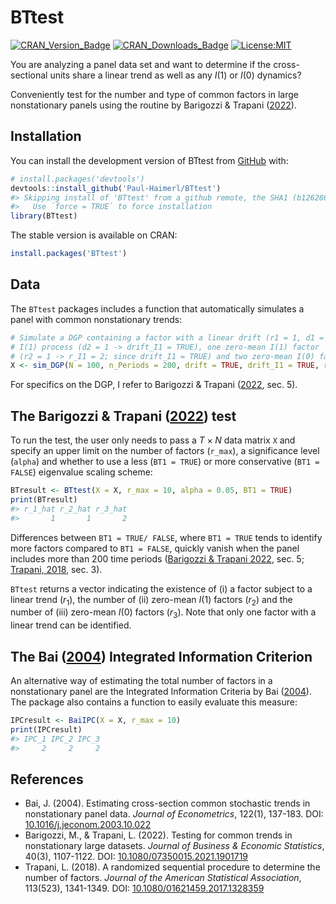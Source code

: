 
<!-- README.md is generated from README.Rmd. Please edit that file -->

# BTtest

<!-- badges: start -->

[![CRAN_Version_Badge](http://www.r-pkg.org/badges/version/BTtest)](https://cran.r-project.org/package=BTtest)
[![CRAN_Downloads_Badge](https://cranlogs.r-pkg.org/badges/grand-total/BTtest)](https://cran.r-project.org/package=BTtest)
[![License:MIT](https://img.shields.io/badge/License-MIT-yellow.svg)](https://opensource.org/license/mit/)
<!-- badges: end -->

You are analyzing a panel data set and want to determine if the
cross-sectional units share a linear trend as well as any $I(1)$ or
$I(0)$ dynamics?

Conveniently test for the number and type of common factors in large
nonstationary panels using the routine by Barigozzi & Trapani
([2022](https://doi.org/10.1080/07350015.2021.1901719)).

## Installation

You can install the development version of BTtest from
[GitHub](https://github.com/) with:

``` r
# install.packages('devtools')
devtools::install_github('Paul-Haimerl/BTtest')
#> Skipping install of 'BTtest' from a github remote, the SHA1 (b1262865) has not changed since last install.
#>   Use `force = TRUE` to force installation
library(BTtest)
```

The stable version is available on CRAN:

``` r
install.packages('BTtest')
```

## Data

The `BTtest` packages includes a function that automatically simulates a
panel with common nonstationary trends:

``` r
# Simulate a DGP containing a factor with a linear drift (r1 = 1, d1 = 1 -> drift = TRUE) and 
# I(1) process (d2 = 1 -> drift_I1 = TRUE), one zero-mean I(1) factor 
# (r2 = 1 -> r_I1 = 2; since drift_I1 = TRUE) and two zero-mean I(0) factors (r3 = 2 -> r_I0 = 2)
X <- sim_DGP(N = 100, n_Periods = 200, drift = TRUE, drift_I1 = TRUE, r_I1 = 2, r_I0 = 2)
```

For specifics on the DGP, I refer to Barigozzi & Trapani
([2022](https://doi.org/10.1080/07350015.2021.1901719), sec. 5).

## The Barigozzi & Trapani ([2022](https://doi.org/10.1080/07350015.2021.1901719)) test

To run the test, the user only needs to pass a $T \times N$ data matrix
`X` and specify an upper limit on the number of factors (`r_max`), a
significance level (`alpha`) and whether to use a less (`BT1 = TRUE`) or
more conservative (`BT1 = FALSE`) eigenvalue scaling scheme:

``` r
BTresult <- BTtest(X = X, r_max = 10, alpha = 0.05, BT1 = TRUE)
print(BTresult)
#> r_1_hat r_2_hat r_3_hat 
#>       1       1       2
```

Differences between `BT1 = TRUE/ FALSE`, where `BT1 = TRUE` tends to
identify more factors compared to `BT1 = FALSE`, quickly vanish when the
panel includes more than 200 time periods ([Barigozzi & Trapani
2022](https://doi.org/10.1080/07350015.2021.1901719), sec. 5; [Trapani,
2018](https://doi.org/10.1080/01621459.2017.1328359), sec. 3).

`BTtest` returns a vector indicating the existence of (i) a factor
subject to a linear trend ($r_1$), the number of (ii) zero-mean $I(1)$
factors ($r_2$) and the number of (iii) zero-mean $I(0)$ factors
($r_3$). Note that only one factor with a linear trend can be
identified.

## The Bai ([2004](https://doi.org/10.1016/j.jeconom.2003.10.022)) Integrated Information Criterion

An alternative way of estimating the total number of factors in a
nonstationary panel are the Integrated Information Criteria by Bai
([2004](https://doi.org/10.1016/j.jeconom.2003.10.022)). The package
also contains a function to easily evaluate this measure:

``` r
IPCresult <- BaiIPC(X = X, r_max = 10)
print(IPCresult)
#> IPC_1 IPC_2 IPC_3 
#>     2     2     2
```

## References

- Bai, J. (2004). Estimating cross-section common stochastic trends in
  nonstationary panel data. *Journal of Econometrics*, 122(1), 137-183.
  DOI:
  [10.1016/j.jeconom.2003.10.022](https://doi.org/10.1016/j.jeconom.2003.10.022)
- Barigozzi, M., & Trapani, L. (2022). Testing for common trends in
  nonstationary large datasets. *Journal of Business & Economic
  Statistics*, 40(3), 1107-1122. DOI:
  [10.1080/07350015.2021.1901719](https://doi.org/10.1080/07350015.2021.1901719)
- Trapani, L. (2018). A randomized sequential procedure to determine the
  number of factors. *Journal of the American Statistical Association*,
  113(523), 1341-1349. DOI:
  [10.1080/01621459.2017.1328359](https://doi.org/10.1080/01621459.2017.1328359)
